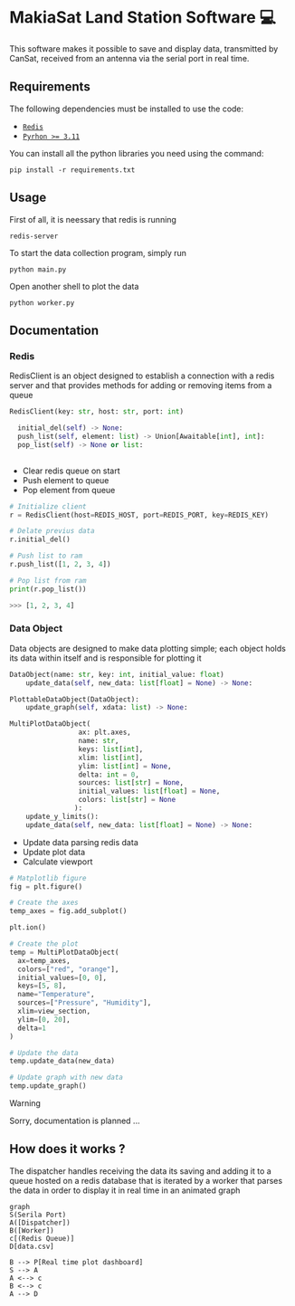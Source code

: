 # MakiaSat Land Station Software 💻
This software makes it possible to save and display data, transmitted by CanSat, received from an antenna via the serial port in real time.

## Requirements

The following dependencies must be installed to use the code:
- [`Redis`](https://redis.io/docs/latest/operate/oss_and_stack/install/install-redis/)
- [`Pyrhon >= 3.11`](https://docs.anaconda.com/free/miniconda/miniconda-install/)

You can install all the python libraries you need using the command:
```
pip install -r requirements.txt
```

## Usage

First of all, it is neessary that redis is running
```
redis-server
```
To start the data collection program, simply run
```
python main.py
```
Open another shell to plot the data
```
python worker.py
```

## Documentation

### Redis
RedisClient is an object designed to establish a connection with a redis server and that provides methods for adding or removing items from a queue
```python
RedisClient(key: str, host: str, port: int)

  initial_del(self) -> None:
  push_list(self, element: list) -> Union[Awaitable[int], int]:
  pop_list(self) -> None or list:
  
```
- Clear redis queue on start
- Push element to queue
- Pop element from queue


```python
# Initialize client
r = RedisClient(host=REDIS_HOST, port=REDIS_PORT, key=REDIS_KEY)

# Delate previus data
r.initial_del()

# Push list to ram
r.push_list([1, 2, 3, 4])

# Pop list from ram
print(r.pop_list())

>>> [1, 2, 3, 4]
```
### Data Object

Data objects are designed to make data plotting simple; each object holds its data within itself and is responsible for plotting it

```python
DataObject(name: str, key: int, initial_value: float)
    update_data(self, new_data: list[float] = None) -> None:

PlottableDataObject(DataObject):
    update_graph(self, xdata: list) -> None:

MultiPlotDataObject(
                 ax: plt.axes,
                 name: str,
                 keys: list[int],
                 xlim: list[int],
                 ylim: list[int] = None,
                 delta: int = 0,
                 sources: list[str] = None,
                 initial_values: list[float] = None,
                 colors: list[str] = None
                ):
    update_y_limits():
    update_data(self, new_data: list[float] = None) -> None:
```
- Update data parsing redis data
- Update plot data
- Calculate viewport
  
```python
# Matplotlib figure    
fig = plt.figure()

# Create the axes
temp_axes = fig.add_subplot()

plt.ion()

# Create the plot
temp = MultiPlotDataObject(
  ax=temp_axes,
  colors=["red", "orange"],
  initial_values=[0, 0],
  keys=[5, 8],
  name="Temperature",
  sources=["Pressure", "Humidity"],
  xlim=view_section,
  ylim=[0, 20],
  delta=1
)

# Update the data
temp.update_data(new_data)

# Update graph with new data
temp.update_graph()
```

> [!WARNING]
> Sorry, documentation is planned ...

## How does it works ?

The dispatcher handles receiving the data its saving and adding it to a queue hosted on a redis database that is iterated by a worker that parses the data in order to display it in real time in an animated graph

```mermaid
graph
S(Serila Port)
A([Dispatcher])
B([Worker])
c[(Redis Queue)]
D[data.csv]

B --> P[Real time plot dashboard]
S --> A
A <--> c
B <--> c
A --> D

```

